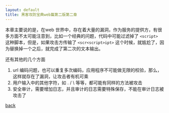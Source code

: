 ```yaml
---
layout: default
title: 黑客攻防宝典web篇第二版第二章
---
```


本章主要说的是，在web 世界中，存在着大量的漏洞，作为服务的提供方，有很多方面不太可能注意到，比如一个经典的问题，代码中可能过滤掉了 `<script> ` 这种脚本，但是，如果攻击方传输了 `<scr<script>ipt>` 这个时候，就尴尬了，因为替换掉一个之后，就完成了第二次的文本输出。

还有其他的几个方面
1. url 编码问题，也可以重复多次编码，应用程序不可能做无限的校验，那么，这样就存在了漏洞，让攻击者有机可乘
2. 用户输入中的其他字符，如 . / \ 等等，都可能有同样的方法被攻击
3. 安全审计，需要增加日志，并且审计的日志需要特殊保存，不能在审计日志被攻击了

[back](./)  

